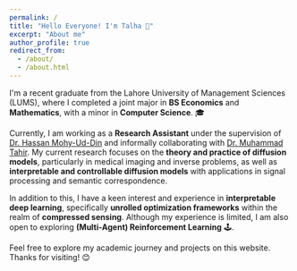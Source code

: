 ```yaml
---
permalink: /
title: "Hello Everyone! I'm Talha 👋"
excerpt: "About me"
author_profile: true
redirect_from: 
  - /about/
  - /about.html
---
```


I'm a recent graduate from the Lahore University of Management Sciences (LUMS), where I completed a joint major in **BS Economics** and **Mathematics**, with a minor in **Computer Science**. 🎓

Currently, I am working as a **Research Assistant** under the supervision of [Dr. Hassan Mohy-Ud-Din](https://web.lums.edu.pk/~hmd/) and informally collaborating with [Dr. Muhammad Tahir](https://www.linkedin.com/in/muhammad-tahir-aa421590/?originalSubdomain=pk). My current research focuses on the **theory and practice of diffusion models**, particularly in medical imaging and inverse problems, as well as **interpretable and controllable diffusion models** with applications in signal processing and semantic correspondence.

In addition to this, I have a keen interest and experience in **interpretable deep learning**, specifically **unrolled optimization frameworks** within the realm of **compressed sensing**. Although my experience is limited, I am also open to exploring **(Multi-Agent) Reinforcement Learning** 🕹️.

Feel free to explore my academic journey and projects on this website. Thanks for visiting! 😊

